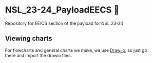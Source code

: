# NSL_23-24_PayloadEECS 🚀
Repository for EE/CS section of the payload for NSL 23-24

## Viewing charts
For flowcharts and general charts we make, we use [Draw.io](https://draw.io), so just go there and import the drawio files.
